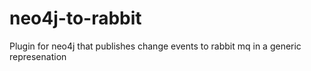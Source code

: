 # neo4j-to-rabbit
Plugin for neo4j that publishes change events to rabbit mq in a generic represenation
